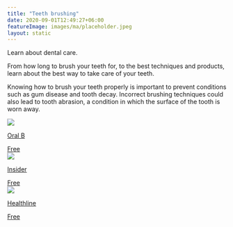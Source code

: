 ```yaml
---
title: "Teeth brushing"
date: 2020-09-01T12:49:27+06:00
featureImage: images/ma/placeholder.jpeg
layout: static
---
```


Learn about dental care.

From how long to brush your teeth for, to the best techniques and products, learn about the best way to take care of your teeth.

Knowing how to brush your teeth properly is important to prevent conditions such as gum disease and tooth decay. Incorrect brushing techniques could also lead to tooth abrasion, a condition in which the surface of the tooth is worn away.

<a class="ma-link" href="https://www.oralb.co.uk/en-gb/oral-health/why-oral-b/electric-toothbrushes/how-to-brush-teeth-properly"><div class="ma-card"><div class="ma-icon"><img src ="/images/icon-check.png"/></div><div class="ma-name"><p>Oral B</p></div><div class="ma-paid-text"><span>Free</span></div></div></a><a class="ma-link" href="https://www.insider.com/guides/health/best-toothpaste"><div class="ma-card"><div class="ma-icon"><img src ="/images/icon-check.png"/></div><div class="ma-name"><p>Insider</p></div><div class="ma-paid-text"><span>Free</span></div></div></a><a class="ma-link" href="https://www.healthline.com/health/dental-and-oral-health/best-practices-for-healthy-teeth"><div class="ma-card"><div class="ma-icon"><img src ="/images/icon-check.png"/></div><div class="ma-name"><p>Healthline</p></div><div class="ma-paid-text"><span>Free</span></div></div></a>  

<br/><br/>






